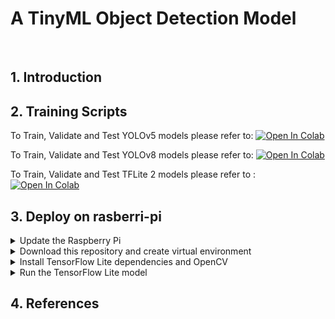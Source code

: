 # A TinyML Object Detection Model
<br/> 

## 1. Introduction

## 2. Training Scripts
To Train, Validate and Test YOLOv5 models please refer to: [![Open In Colab](https://colab.research.google.com/assets/colab-badge.svg)]()

To Train, Validate and Test YOLOv8 models please refer to: [![Open In Colab](https://colab.research.google.com/assets/colab-badge.svg)]()

To Train, Validate and Test TFLite 2 models please refer to : [![Open In Colab](https://colab.research.google.com/assets/colab-badge.svg)]()

## 3. Deploy on rasberri-pi 

<details>
<summary>Update the Raspberry Pi</summary>

On a termonal run the command to update the Raspberry Pi:
```
sudo apt-get update
sudo apt-get dist-upgrade
```

Then, enable the camera interface on raspberry-pi:
```
sudo raspi-config
```
Select the Interfaces tab and Enable the camera interface. and reboot the Raspberry Pi.

</details>

<details>
<summary>Download this repository and create virtual environment</summary>

Tap the command to clone this repository:

```
# git clone https://github.com/
```

rename the folder to "wkspace" and then cd into it:

```
# mv TensorFlow-Lite-Object-Detection-on-Android-and-Raspberry-Pi wkspace
# cd wkspace
```

Install virtualenv :

```
# sudo pip install virtualenv
```

Then, create and activate the "wkspace-env" virtual environment, which will contain all the package libraries for this environment:

```
# python -m venv wkspace-env
```
```
# source tflite1-env/bin/activate
```
</details>

<details>
<summary>Install TensorFlow Lite dependencies and OpenCV</summary>
  
```
# pip install tensorflow opencv-python protobuf==3.20.*
```
</details>

<details>
<summary>Run the TensorFlow Lite model</summary>
Run the real-time webcam detection script by executing the following command from inside the /home/pi/wkspace directory.
demo is a folder that contain the model file and label classes file. 
  
```
# python detection_webcam_voice.py --modeldir=demo
```
</details>

## 4. References


